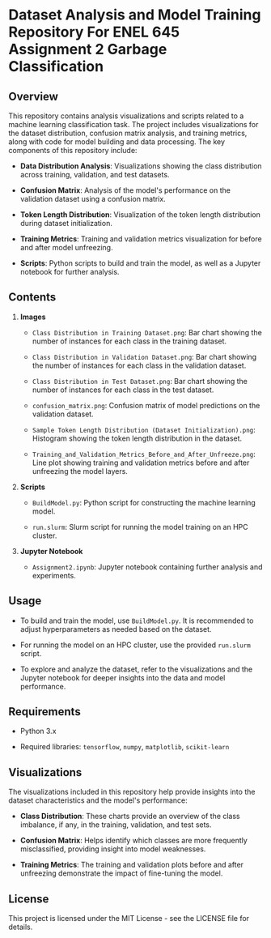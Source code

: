 
# Dataset Analysis and Model Training Repository For ENEL 645 Assignment 2 Garbage Classification

## Overview

This repository contains analysis visualizations and scripts related to a machine learning classification task. The project includes visualizations for the dataset distribution, confusion matrix analysis, and training metrics, along with code for model building and data processing. The key components of this repository include:

-   **Data Distribution Analysis**: Visualizations showing the class distribution across training, validation, and test datasets.
    
-   **Confusion Matrix**: Analysis of the model's performance on the validation dataset using a confusion matrix.
    
-   **Token Length Distribution**: Visualization of the token length distribution during dataset initialization.
    
-   **Training Metrics**: Training and validation metrics visualization for before and after model unfreezing.
    
-   **Scripts**: Python scripts to build and train the model, as well as a Jupyter notebook for further analysis.
    

## Contents

1.  **Images**
    
    -   `Class Distribution in Training Dataset.png`: Bar chart showing the number of instances for each class in the training dataset.
        
    -   `Class Distribution in Validation Dataset.png`: Bar chart showing the number of instances for each class in the validation dataset.
        
    -   `Class Distribution in Test Dataset.png`: Bar chart showing the number of instances for each class in the test dataset.
        
    -   `confusion_matrix.png`: Confusion matrix of model predictions on the validation dataset.
        
    -   `Sample Token Length Distribution (Dataset Initialization).png`: Histogram showing the token length distribution in the dataset.
        
    -   `Training_and_Validation_Metrics_Before_and_After_Unfreeze.png`: Line plot showing training and validation metrics before and after unfreezing the model layers.
        
2.  **Scripts**
    
    -   `BuildModel.py`: Python script for constructing the machine learning model.
        
    -   `run.slurm`: Slurm script for running the model training on an HPC cluster.
        
3.  **Jupyter Notebook**
    
    -   `Assignment2.ipynb`: Jupyter notebook containing further analysis and experiments.
        

## Usage

-   To build and train the model, use `BuildModel.py`. It is recommended to adjust hyperparameters as needed based on the dataset.
    
-   For running the model on an HPC cluster, use the provided `run.slurm` script.
    
-   To explore and analyze the dataset, refer to the visualizations and the Jupyter notebook for deeper insights into the data and model performance.
    

## Requirements

-   Python 3.x
    
-   Required libraries: `tensorflow`, `numpy`, `matplotlib`, `scikit-learn`
    

## Visualizations

The visualizations included in this repository help provide insights into the dataset characteristics and the model's performance:

-   **Class Distribution**: These charts provide an overview of the class imbalance, if any, in the training, validation, and test sets.
    
-   **Confusion Matrix**: Helps identify which classes are more frequently misclassified, providing insight into model weaknesses.
    
-   **Training Metrics**: The training and validation plots before and after unfreezing demonstrate the impact of fine-tuning the model.
    

## License

This project is licensed under the MIT License - see the LICENSE file for details.
